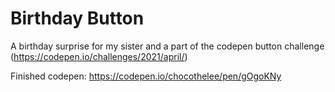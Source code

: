 # Birthday Button

A birthday surprise for my sister and a part of the codepen button challenge (https://codepen.io/challenges/2021/april/)

Finished codepen: https://codepen.io/chocothelee/pen/gOgoKNy
